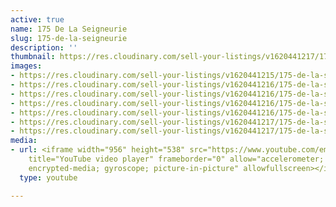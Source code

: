 ```yaml
---
active: true
name: 175 De La Seigneurie
slug: 175-de-la-seigneurie
description: ''
thumbnail: https://res.cloudinary.com/sell-your-listings/v1620441217/175-de-la-seigneurie-5_c3odad.jpg
images:
- https://res.cloudinary.com/sell-your-listings/v1620441215/175-de-la-seigneurie-1_wmhbq8.jpg
- https://res.cloudinary.com/sell-your-listings/v1620441216/175-de-la-seigneurie-7_kryxyu.jpg
- https://res.cloudinary.com/sell-your-listings/v1620441216/175-de-la-seigneurie-3_smvw7q.jpg
- https://res.cloudinary.com/sell-your-listings/v1620441216/175-de-la-seigneurie-2_wdu40l.jpg
- https://res.cloudinary.com/sell-your-listings/v1620441216/175-de-la-seigneurie-6_rlckke.jpg
- https://res.cloudinary.com/sell-your-listings/v1620441217/175-de-la-seigneurie-4_vhwpun.jpg
- https://res.cloudinary.com/sell-your-listings/v1620441217/175-de-la-seigneurie-5_c3odad.jpg
media:
- url: <iframe width="956" height="538" src="https://www.youtube.com/embed/PBm9Exyqu6E"
    title="YouTube video player" frameborder="0" allow="accelerometer; autoplay; clipboard-write;
    encrypted-media; gyroscope; picture-in-picture" allowfullscreen></iframe>
  type: youtube

---
```


